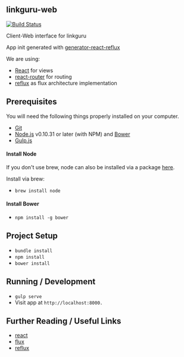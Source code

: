 ## linkguru-web
[![Build Status](https://travis-ci.org/mxaly/linkguru-web.svg?branch=master)](https://travis-ci.org/mxaly/linkguru-web)

Client-Web interface for linkguru

App init generated with [generator-react-reflux](https://github.com/tfaga/generator-react-reflux)

We are using:

* [React](https://github.com/facebook/react) for views
* [react-router](https://github.com/rackt/react-router) for routing
* [reflux](https://github.com/spoike/refluxjs) as flux architecture implementation

## Prerequisites

You will need the following things properly installed on your computer.

* [Git](http://git-scm.com/)
* [Node.js](http://nodejs.org/) v0.10.31 or later (with NPM) and [Bower](http://bower.io/)
* [Gulp.js](http://gulpjs.com/)

#### Install Node

If you don't use brew, node can also be installed via a package [here](http://nodejs.org/download/).

Install via brew:

* `brew install node`

#### Install Bower

* `npm install -g bower`

## Project Setup

* `bundle install`
* `npm install`
* `bower install`

## Running / Development

* `gulp serve`
* Visit app at `http://localhost:8000.`

## Further Reading / Useful Links

* [react](http://facebook.github.io/react/)
* [flux](http://facebook.github.io/flux/docs/overview.html)
* [reflux](http://spoike.ghost.io/deconstructing-reactjss-flux/)
